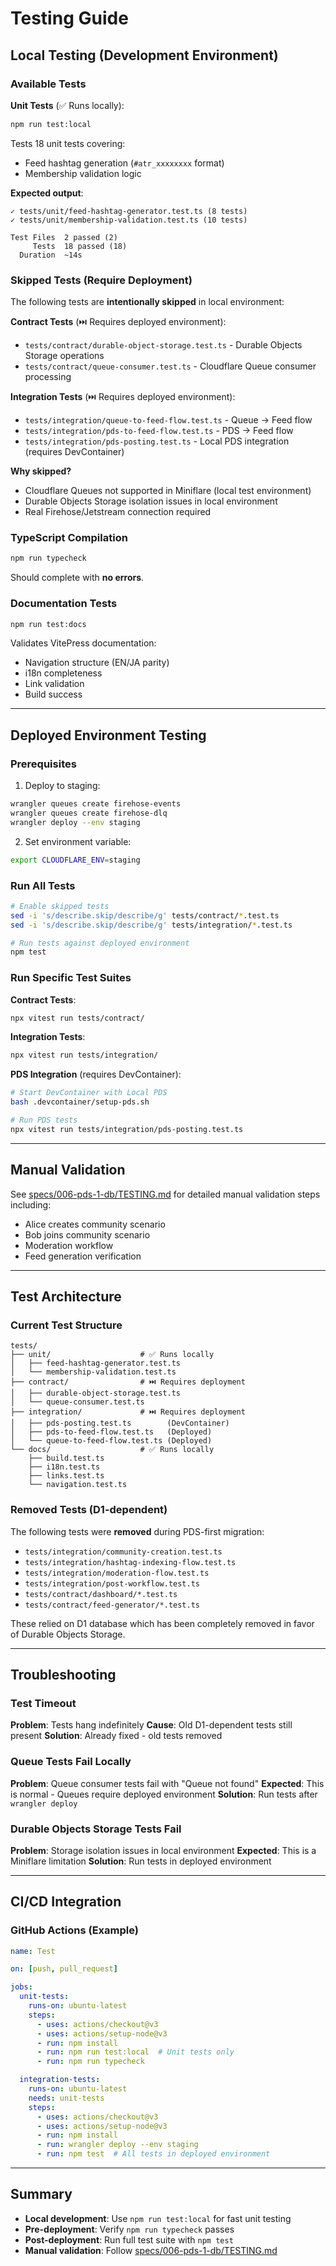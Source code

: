 # Testing Guide

## Local Testing (Development Environment)

### Available Tests

**Unit Tests** (✅ Runs locally):
```bash
npm run test:local
```

Tests 18 unit tests covering:
- Feed hashtag generation (`#atr_xxxxxxxx` format)
- Membership validation logic

**Expected output**:
```
✓ tests/unit/feed-hashtag-generator.test.ts (8 tests)
✓ tests/unit/membership-validation.test.ts (10 tests)

Test Files  2 passed (2)
     Tests  18 passed (18)
  Duration  ~14s
```

### Skipped Tests (Require Deployment)

The following tests are **intentionally skipped** in local environment:

**Contract Tests** (⏭️ Requires deployed environment):
- `tests/contract/durable-object-storage.test.ts` - Durable Objects Storage operations
- `tests/contract/queue-consumer.test.ts` - Cloudflare Queue consumer processing

**Integration Tests** (⏭️ Requires deployed environment):
- `tests/integration/queue-to-feed-flow.test.ts` - Queue → Feed flow
- `tests/integration/pds-to-feed-flow.test.ts` - PDS → Feed flow
- `tests/integration/pds-posting.test.ts` - Local PDS integration (requires DevContainer)

**Why skipped?**
- Cloudflare Queues not supported in Miniflare (local test environment)
- Durable Objects Storage isolation issues in local environment
- Real Firehose/Jetstream connection required

### TypeScript Compilation

```bash
npm run typecheck
```

Should complete with **no errors**.

### Documentation Tests

```bash
npm run test:docs
```

Validates VitePress documentation:
- Navigation structure (EN/JA parity)
- i18n completeness
- Link validation
- Build success

---

## Deployed Environment Testing

### Prerequisites

1. Deploy to staging:
```bash
wrangler queues create firehose-events
wrangler queues create firehose-dlq
wrangler deploy --env staging
```

2. Set environment variable:
```bash
export CLOUDFLARE_ENV=staging
```

### Run All Tests

```bash
# Enable skipped tests
sed -i 's/describe.skip/describe/g' tests/contract/*.test.ts
sed -i 's/describe.skip/describe/g' tests/integration/*.test.ts

# Run tests against deployed environment
npm test
```

### Run Specific Test Suites

**Contract Tests**:
```bash
npx vitest run tests/contract/
```

**Integration Tests**:
```bash
npx vitest run tests/integration/
```

**PDS Integration** (requires DevContainer):
```bash
# Start DevContainer with Local PDS
bash .devcontainer/setup-pds.sh

# Run PDS tests
npx vitest run tests/integration/pds-posting.test.ts
```

---

## Manual Validation

See [specs/006-pds-1-db/TESTING.md](specs/006-pds-1-db/TESTING.md) for detailed manual validation steps including:
- Alice creates community scenario
- Bob joins community scenario
- Moderation workflow
- Feed generation verification

---

## Test Architecture

### Current Test Structure

```
tests/
├── unit/                    # ✅ Runs locally
│   ├── feed-hashtag-generator.test.ts
│   └── membership-validation.test.ts
├── contract/                # ⏭️ Requires deployment
│   ├── durable-object-storage.test.ts
│   └── queue-consumer.test.ts
├── integration/             # ⏭️ Requires deployment
│   ├── pds-posting.test.ts        (DevContainer)
│   ├── pds-to-feed-flow.test.ts   (Deployed)
│   └── queue-to-feed-flow.test.ts (Deployed)
└── docs/                    # ✅ Runs locally
    ├── build.test.ts
    ├── i18n.test.ts
    ├── links.test.ts
    └── navigation.test.ts
```

### Removed Tests (D1-dependent)

The following tests were **removed** during PDS-first migration:
- `tests/integration/community-creation.test.ts`
- `tests/integration/hashtag-indexing-flow.test.ts`
- `tests/integration/moderation-flow.test.ts`
- `tests/integration/post-workflow.test.ts`
- `tests/contract/dashboard/*.test.ts`
- `tests/contract/feed-generator/*.test.ts`

These relied on D1 database which has been completely removed in favor of Durable Objects Storage.

---

## Troubleshooting

### Test Timeout

**Problem**: Tests hang indefinitely
**Cause**: Old D1-dependent tests still present
**Solution**: Already fixed - old tests removed

### Queue Tests Fail Locally

**Problem**: Queue consumer tests fail with "Queue not found"
**Expected**: This is normal - Queues require deployed environment
**Solution**: Run tests after `wrangler deploy`

### Durable Objects Storage Tests Fail

**Problem**: Storage isolation issues in local environment
**Expected**: This is a Miniflare limitation
**Solution**: Run tests in deployed environment

---

## CI/CD Integration

### GitHub Actions (Example)

```yaml
name: Test

on: [push, pull_request]

jobs:
  unit-tests:
    runs-on: ubuntu-latest
    steps:
      - uses: actions/checkout@v3
      - uses: actions/setup-node@v3
      - run: npm install
      - run: npm run test:local  # Unit tests only
      - run: npm run typecheck

  integration-tests:
    runs-on: ubuntu-latest
    needs: unit-tests
    steps:
      - uses: actions/checkout@v3
      - uses: actions/setup-node@v3
      - run: npm install
      - run: wrangler deploy --env staging
      - run: npm test  # All tests in deployed environment
```

---

## Summary

- **Local development**: Use `npm run test:local` for fast unit testing
- **Pre-deployment**: Verify `npm run typecheck` passes
- **Post-deployment**: Run full test suite with `npm test`
- **Manual validation**: Follow [specs/006-pds-1-db/TESTING.md](specs/006-pds-1-db/TESTING.md)
